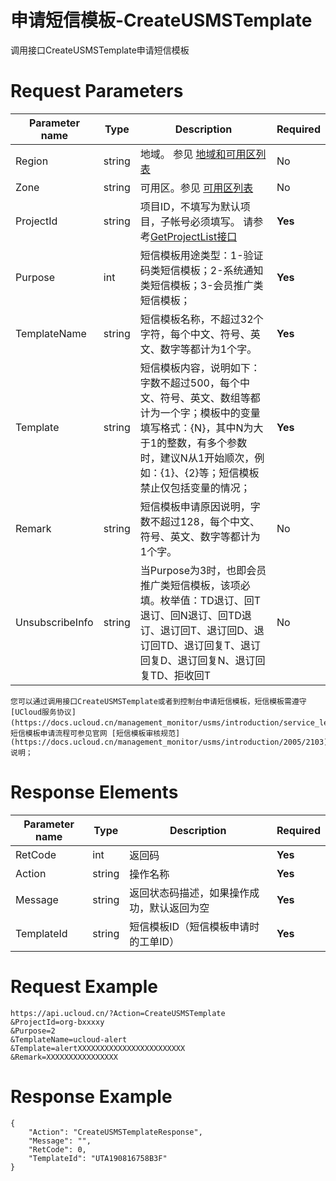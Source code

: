 # 申请短信模板-CreateUSMSTemplate

调用接口CreateUSMSTemplate申请短信模板

# Request Parameters
|Parameter name|Type|Description|Required|
|---|---|---|---|
|Region|string|地域。 参见 [地域和可用区列表](../summary/regionlist.html)|No|
|Zone|string|可用区。参见 [可用区列表](../summary/regionlist.html)|No|
|ProjectId|string|项目ID，不填写为默认项目，子帐号必须填写。 请参考[GetProjectList接口](../summary/get_project_list.html)|**Yes**|
|Purpose|int|短信模板用途类型：1-验证码类短信模板；2-系统通知类短信模板；3-会员推广类短信模板；|**Yes**|
|TemplateName|string|短信模板名称，不超过32个字符，每个中文、符号、英文、数字等都计为1个字。|**Yes**|
|Template|string|短信模板内容，说明如下：字数不超过500，每个中文、符号、英文、数组等都计为一个字；模板中的变量填写格式：{N}，其中N为大于1的整数，有多个参数时，建议N从1开始顺次，例如：{1}、{2}等；短信模板禁止仅包括变量的情况；|**Yes**|
|Remark|string|短信模板申请原因说明，字数不超过128，每个中文、符号、英文、数字等都计为1个字。|No|
|UnsubscribeInfo|string|当Purpose为3时，也即会员推广类短信模板，该项必填。枚举值：TD退订、回T退订、回N退订、回TD退订、退订回T、退订回D、退订回TD、退订回复T、退订回复D、退订回复N、退订回复TD、拒收回T|No|

```
您可以通过调用接口CreateUSMSTemplate或者到控制台申请短信模板，短信模板需遵守 [UCloud服务协议](https://docs.ucloud.cn/management_monitor/usms/introduction/service_level)，短信模板申请流程可参见官网 [短信模板审核规范](https://docs.ucloud.cn/management_monitor/usms/introduction/2005/2103) 说明；
```

# Response Elements
|Parameter name|Type|Description|Required|
|---|---|---|---|
|RetCode|int|返回码|**Yes**|
|Action|string|操作名称|**Yes**|
|Message|string|返回状态码描述，如果操作成功，默认返回为空|**Yes**|
|TemplateId|string|短信模板ID（短信模板申请时的工单ID）|**Yes**|

# Request Example
```
https://api.ucloud.cn/?Action=CreateUSMSTemplate
&ProjectId=org-bxxxxy
&Purpose=2
&TemplateName=ucloud-alert
&Template=alertXXXXXXXXXXXXXXXXXXXXXXXX
&Remark=XXXXXXXXXXXXXXXX
```

# Response Example
```
{
    "Action": "CreateUSMSTemplateResponse", 
    "Message": "", 
    "RetCode": 0, 
    "TemplateId": "UTA190816758B3F"
}
```

